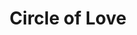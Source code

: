 ---
pid: LLA16
title: Circle of Love
location_transcription: Anywhere children play/ playgound
zipcode: '19808'
outside_phl: 'Wilmington DE '
neighborhood: 
age: '46'
age_range: 40-49
instagram: 
image_file_name: LLA_16.jpg
proposal_transcription: Children of different religions in traditional clothing holding
  hands/playing in a circle.
topic: Culture,Inclusivity,Religion,Unity,Youth
topic_summary: 0, 0, 0, 0, 0
type: Other No Form
keywords_other: Religions
credit: 
image_labels: Christian child, Islamic/ Muslim child, Buddhist child, Agnostic child,
  Sikhist child, Hindu child, Jewish child
twitter: 
facebook: 
permalink: "/monuments/lla16/"
layout: item-page
---
